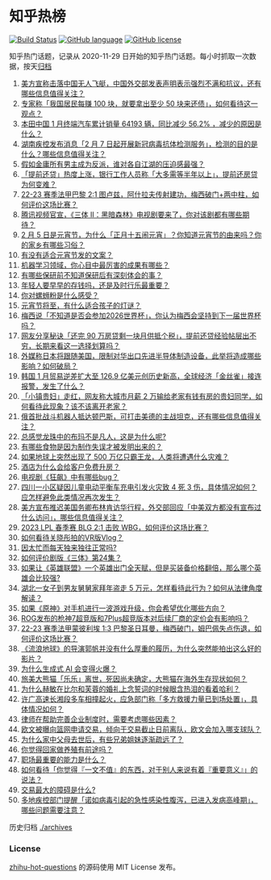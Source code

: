 # 知乎热榜
[![Build Status](https://github.com/ToWeLong/zhihu-hot-questions/workflows/CI/badge.svg)](https://github.com/ToWeLong/zhihu-hot-questions/actions)
[![GitHub language](https://img.shields.io/badge/language-golang-orange.svg)](https://golang.org/)
[![GitHub license](https://img.shields.io/github/license/ToWeLong/zhihu-hot-questions)](https://github.com/ToWeLong/zhihu-hot-questions/blob/main/LICENSE)

知乎热门话题，记录从 2020-11-29 日开始的知乎热门话题。每小时抓取一次数据，按天[归档](./archives)

<!-- BEGIN -->

1. [美方宣称击落中国无人飞艇，中国外交部发表声明表示强烈不满和抗议，还有哪些信息值得关注？](https://www.zhihu.com/question/582190908)
1. [专家称「我国居民每赚 100 块，就要拿出至少 50 块来还债」，如何看待这一观点？](https://www.zhihu.com/question/582125324)
1. [本田中国 1 月终端汽车累计销量 64193 辆，同比减少 56.2% ，减少的原因是什么？](https://www.zhihu.com/question/581962218)
1. [湖南疾控发布消息「2 月 7 日起开展新冠病毒抗体检测服务」，检测的目的是什么？哪些信息值得关注？](https://www.zhihu.com/question/582100624)
1. [假如金庸所有男主成为反派，谁对各自江湖的压迫感最强？](https://www.zhihu.com/question/581956507)
1. [「提前还贷」热度上涨，银行工作人员称「大多需等半年以上」，提前还房贷为何变难？](https://www.zhihu.com/question/582109829)
1. [22-23 赛季法甲巴黎 2:1 图卢兹，阿什拉夫传射建功，梅西破门+两中柱，如何评价这场比赛？](https://www.zhihu.com/question/582169500)
1. [腾讯视频官宣，《三体 II：黑暗森林》电视剧要来了，你对该剧都有哪些期待？](https://www.zhihu.com/question/582119031)
1. [2 月 5 日是元宵节，为什么「正月十五闹元宵」？你知道元宵节的由来吗？你的家乡有哪些习俗？](https://www.zhihu.com/question/582109374)
1. [有没有适合元宵节发的文案？](https://www.zhihu.com/question/516108640)
1. [机器学习领域，你心目中最厉害的成果有哪些？](https://www.zhihu.com/question/551808468)
1. [有哪些保研前不知道保研后有深刻体会的事？](https://www.zhihu.com/question/289691082)
1. [年轻人要早早的存钱吗，还是及时行乐最重要？](https://www.zhihu.com/question/582090247)
1. [你对螺蛳粉是什么感受？](https://www.zhihu.com/question/571634577)
1. [元宵节将至，有什么适合孩子的灯谜？](https://www.zhihu.com/question/580687401)
1. [梅西说「不知道是否会参加2026世界杯」，你认为梅西会坚持到下一届世界杯吗？](https://www.zhihu.com/question/581958272)
1. [网友分享秘诀「还完 90 万房贷剩一块月供抵个税」，提前还贷经验帖层出不穷，长期来看这一选择划算吗？](https://www.zhihu.com/question/582008385)
1. [外媒称日本将跟随美国，限制对华出口先进半导体制造设备，此举将造成哪些影响？如何破局？](https://www.zhihu.com/question/582127536)
1. [韩国 1 月贸易逆差扩大至 126.9 亿美元创历史新高，全球经济「金丝雀」接连报警，发生了什么？](https://www.zhihu.com/question/581627812)
1. [「小镇贵妇」走红，网友称大城市月薪 2 万输给老家有钱有房的贵妇同学，如何看待此现象？该不该离开老家？](https://www.zhihu.com/question/581948255)
1. [俄首批战斗机器人抵达顿巴斯，可打击美德的主战坦克，还有哪些信息值得关注？](https://www.zhihu.com/question/582092384)
1. [总感觉龙珠中的布玛不是凡人，这是为什么呢?](https://www.zhihu.com/question/578098384)
1. [有哪些食物是因为制作失误才被发明出来的？](https://www.zhihu.com/question/576208509)
1. [如果地球上突然出现了 500 万亿只霸王龙，人类将遭遇什么灾难？](https://www.zhihu.com/question/570591634)
1. [酒店为什么会给客户免费升房？](https://www.zhihu.com/question/568787589)
1. [电视剧《狂飙》中有哪些bug？](https://www.zhihu.com/question/580526293)
1. [四川一小区疑因儿童电动平衡车充电引发火灾致 4 死 3 伤，具体情况如何？应怎样避免此类情况再次发生？](https://www.zhihu.com/question/581987805)
1. [美方宣布推迟美国务卿布林肯访华行程，外交部回应「中美双方都没有宣布过什么访问」，哪些信息值得关注？](https://www.zhihu.com/question/582082865)
1. [2023 LPL 春季赛 BLG 2:1 击败 WBG，如何评价这场比赛？](https://www.zhihu.com/question/582138776)
1. [如何看待关晓彤拍的VR版Vlog？](https://www.zhihu.com/question/582040024)
1. [因太忙而每天独来独往正常吗?](https://www.zhihu.com/question/582074156)
1. [如何评价剧版《三体》第24集？](https://www.zhihu.com/question/580668567)
1. [如果让《英雄联盟》一个英雄出门全天赋，但是买装备价格翻倍，那么哪个英雄会比较强?](https://www.zhihu.com/question/574340783)
1. [湖北一女子到男友舅舅家拜年盗走 5 万元，怎样看待此行为？如何从法律角度解读？](https://www.zhihu.com/question/581855453)
1. [如果《原神》对手机进行一波游戏升级，你会希望优化哪些方向？](https://www.zhihu.com/question/582007059)
1. [ROG发布的枪神7超竞版和7Plus超竞版本对后续厂商的定价会有影响吗？](https://www.zhihu.com/question/581837426)
1. [22-23 赛季法甲蒙彼利埃 1:3 巴黎圣日耳曼，梅西破门，姆巴佩失点伤退，如何评价这场比赛？](https://www.zhihu.com/question/581769922)
1. [《流浪地球》的导演郭帆并没有什么厚重的履历，为什么突然能拍出这么好的影片？](https://www.zhihu.com/question/581744313)
1. [为什么生成式 AI 会变得火爆？](https://www.zhihu.com/question/575987790)
1. [旅美大熊猫「乐乐」离世，死因尚未确定，大熊猫在海外生存现状如何？](https://www.zhihu.com/question/582071246)
1. [为什么赫敏在比尔和芙蓉的婚礼上念誓词的时候眼含热泪的看着哈利？](https://www.zhihu.com/question/577488406)
1. [许广高速长湘段多车相撞起火，应急部门称「多方救援力量已到场处置」，具体情况如何？](https://www.zhihu.com/question/582145653)
1. [律师在帮助完善企业制度时，需要考虑哪些因素？](https://www.zhihu.com/question/580472550)
1. [欧文被曝向篮网申请交易，倾向于交易截止日前离队，欧文会加入哪支球队？](https://www.zhihu.com/question/582076569)
1. [为什么家中父母去世后，有些兄弟姐妹逐渐疏远了？](https://www.zhihu.com/question/314480858)
1. [你觉得回家做养殖有前途吗？](https://www.zhihu.com/question/430828629)
1. [职场最重要的能力是什么？](https://www.zhihu.com/question/508168208)
1. [如何看待「你觉得『一文不值』的东西，对于别人来说有着『重要意义』」的说法？](https://www.zhihu.com/question/581357602)
1. [交易最大的障碍是什么?](https://www.zhihu.com/question/581414968)
1. [多地疾控部门提醒「诺如病毒引起的急性感染性腹泻，已进入发病高峰期」，哪些问题需要注意？](https://www.zhihu.com/question/581998421)

<!-- END -->

历史归档 [./archives](./archives)


### License
[zhihu-hot-questions](https://github.com/towelong/zhihu-hot-questions) 的源码使用 MIT License 发布。